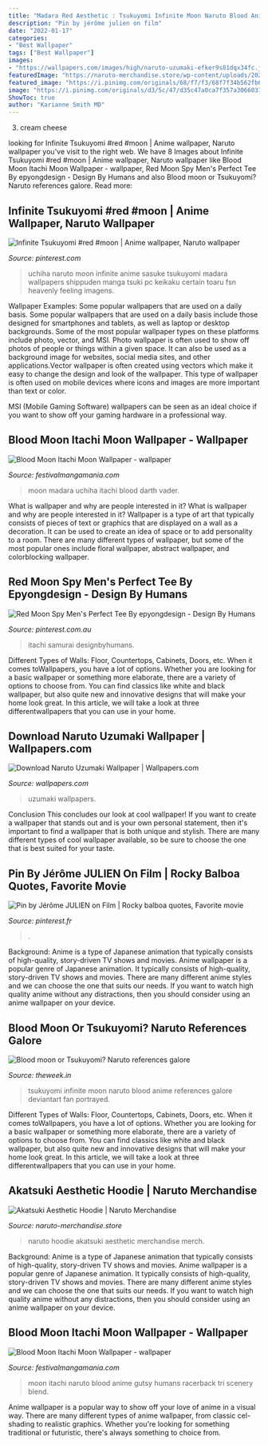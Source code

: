 ```yaml
---
title: "Madara Red Aesthetic : Tsukuyomi Infinite Moon Naruto Blood Anime References Galore Deviantart Fan Portrayed"
description: "Pin by jérôme julien on film"
date: "2022-01-17"
categories:
- "Best Wallpaper"
tags: ["Best Wallpaper"]
images:
- "https://wallpapers.com/images/high/naruto-uzumaki-efker9s81dqx34fc.jpg"
featuredImage: "https://naruto-merchandise.store/wp-content/uploads/2021/01/akatsuki-aesthetic-hoodie-naruto-merchandise-258.jpg"
featured_image: "https://i.pinimg.com/originals/68/f7/f3/68f7f34b562fb6cab4449d859a61e74f.jpg"
image: "https://i.pinimg.com/originals/d3/5c/47/d35c47a0ca7f357a3066037af7750df1.png"
ShowToc: true
author: "Karianne Smith MD"
---
```



3. cream cheese 

	

		
looking for Infinite Tsukuyomi #red #moon | Anime wallpaper, Naruto wallpaper you've visit to the right web. We have 8 Images about Infinite Tsukuyomi #red #moon | Anime wallpaper, Naruto wallpaper like Blood Moon Itachi Moon Wallpaper - wallpaper, Red Moon Spy Men&#039;s Perfect Tee By epyongdesign - Design By Humans and also Blood moon or Tsukuyomi? Naruto references galore. Read more:
		
    
## Infinite Tsukuyomi #red #moon | Anime Wallpaper, Naruto Wallpaper

<img loading=lazy src="https://i.pinimg.com/originals/93/c8/79/93c87968673659a3be0f80006f74ce17.jpg" onerror="this.onerror=null;this.src='https://tse3.mm.bing.net/th?id=OIP.i8kt-hiMk34XX3yTy4_BHgHaEH&amp;pid=15.1';" alt="Infinite Tsukuyomi #red #moon | Anime wallpaper, Naruto wallpaper">

_Source: pinterest.com_

>uchiha naruto moon infinite anime sasuke tsukuyomi madara wallpapers shippuden manga tsuki pc keikaku certain toaru fsn heavenly feeling imagens. 

	

Wallpaper Examples: Some popular wallpapers that are used on a daily basis.
Some popular wallpapers that are used on a daily basis include those designed for smartphones and tablets, as well as laptop or desktop backgrounds. Some of the most popular wallpaper types on these platforms include photo, vector, and MSI. 
Photo wallpaper is often used to show off photos of people or things within a given space. It can also be used as a background image for websites, social media sites, and other applications.Vector wallpaper is often created using vectors which make it easy to change the design and look of the wallpaper. This type of wallpaper is often used on mobile devices where icons and images are more important than text or color. 

MSI (Mobile Gaming Software) wallpapers can be seen as an ideal choice if you want to show off your gaming hardware in a professional way.

    
## Blood Moon Itachi Moon Wallpaper - Wallpaper

<img loading=lazy src="https://i.pinimg.com/originals/d3/5c/47/d35c47a0ca7f357a3066037af7750df1.png" onerror="this.onerror=null;this.src='https://tse2.mm.bing.net/th?id=OIP.xKiaVeVsiU5UScBNArecewHaEc&amp;pid=15.1';" alt="Blood Moon Itachi Moon Wallpaper - wallpaper">

_Source: festivalmangamania.com_

>moon madara uchiha itachi blood darth vader. 

	

What is wallpaper and why are people interested in it?
What is wallpaper and why are people interested in it?
Wallpaper is a type of art that typically consists of pieces of text or graphics that are displayed on a wall as a decoration. It can be used to create an idea of space or to add personality to a room. There are many different types of wallpaper, but some of the most popular ones include floral wallpaper, abstract wallpaper, and colorblocking wallpaper.

    
## Red Moon Spy Men&#039;s Perfect Tee By Epyongdesign - Design By Humans

<img loading=lazy src="https://i.pinimg.com/originals/38/96/d3/3896d31080161c64167203e7a3106f4b.jpg" onerror="this.onerror=null;this.src='https://tse4.mm.bing.net/th?id=OIP.shvzgqxDLaAre-4FMMGACAHaEK&amp;pid=15.1';" alt="Red Moon Spy Men&#039;s Perfect Tee By epyongdesign - Design By Humans">

_Source: pinterest.com.au_

>itachi samurai designbyhumans. 

	

Different Types of Walls: Floor, Countertops, Cabinets, Doors, etc.
When it comes toWallpapers, you have a lot of options. Whether you are looking for a basic wallpaper or something more elaborate, there are a variety of options to choose from. You can find classics like white and black wallpaper, but also quite new and innovative designs that will make your home look great. In this article, we will take a look at three differentwallpapers that you can use in your home.

    
## Download Naruto Uzumaki Wallpaper | Wallpapers.com

<img loading=lazy src="https://wallpapers.com/images/high/naruto-uzumaki-efker9s81dqx34fc.jpg" onerror="this.onerror=null;this.src='https://tse3.mm.bing.net/th?id=OIP.R0YQixvYBI8Mt9q2GCXxVgHaFj&amp;pid=15.1';" alt="Download Naruto Uzumaki Wallpaper | Wallpapers.com">

_Source: wallpapers.com_

>uzumaki wallpapers. 

	

Conclusion
This concludes our look at cool wallpaper! If you want to create a wallpaper that stands out and is your own personal statement, then it's important to find a wallpaper that is both unique and stylish. There are many different types of cool wallpaper available, so be sure to choose the one that is best suited for your taste.

    
## Pin By Jérôme JULIEN On Film | Rocky Balboa Quotes, Favorite Movie

<img loading=lazy src="https://i.pinimg.com/736x/2b/2b/9b/2b2b9bc4362353aa432faff02a56444e.jpg" onerror="this.onerror=null;this.src='https://tse1.mm.bing.net/th?id=OIP.mjJDuJXe8PSsFfjPsvJypQHaNK&amp;pid=15.1';" alt="Pin by Jérôme JULIEN on Film | Rocky balboa quotes, Favorite movie">

_Source: pinterest.fr_

>. 

	

Background: Anime is a type of Japanese animation that typically consists of high-quality, story-driven TV shows and movies.
Anime wallpaper is a popular genre of Japanese animation. It typically consists of high-quality, story-driven TV shows and movies. There are many different anime styles and we can choose the one that suits our needs. If you want to watch high quality anime without any distractions, then you should consider using an anime wallpaper on your device.

    
## Blood Moon Or Tsukuyomi? Naruto References Galore

<img loading=lazy src="https://img.theweek.in/content/dam/week/news/entertainment/2018/january/infinite-tsukuyomi-hahoumah.jpg" onerror="this.onerror=null;this.src='https://tse3.mm.bing.net/th?id=OIP.r7E96bJeZVKGrTFKjxPsqQHaEU&amp;pid=15.1';" alt="Blood moon or Tsukuyomi? Naruto references galore">

_Source: theweek.in_

>tsukuyomi infinite moon naruto blood anime references galore deviantart fan portrayed. 

	

Different Types of Walls: Floor, Countertops, Cabinets, Doors, etc.
When it comes toWallpapers, you have a lot of options. Whether you are looking for a basic wallpaper or something more elaborate, there are a variety of options to choose from. You can find classics like white and black wallpaper, but also quite new and innovative designs that will make your home look great. In this article, we will take a look at three differentwallpapers that you can use in your home.

    
## Akatsuki Aesthetic Hoodie | Naruto Merchandise

<img loading=lazy src="https://naruto-merchandise.store/wp-content/uploads/2021/01/akatsuki-aesthetic-hoodie-naruto-merchandise-258.jpg" onerror="this.onerror=null;this.src='https://tse1.mm.bing.net/th?id=OIP.foO5Nul547RGWLzXlU0JaQHaHa&amp;pid=15.1';" alt="Akatsuki Aesthetic Hoodie | Naruto Merchandise">

_Source: naruto-merchandise.store_

>naruto hoodie akatsuki aesthetic merchandise merch. 

	

Background: Anime is a type of Japanese animation that typically consists of high-quality, story-driven TV shows and movies.
Anime wallpaper is a popular genre of Japanese animation. It typically consists of high-quality, story-driven TV shows and movies. There are many different anime styles and we can choose the one that suits our needs. If you want to watch high quality anime without any distractions, then you should consider using an anime wallpaper on your device.

    
## Blood Moon Itachi Moon Wallpaper - Wallpaper

<img loading=lazy src="https://i.pinimg.com/originals/68/f7/f3/68f7f34b562fb6cab4449d859a61e74f.jpg" onerror="this.onerror=null;this.src='https://tse2.mm.bing.net/th?id=OIP.-QvbBvthtjAcBHo6R6qyKwHaEK&amp;pid=15.1';" alt="Blood Moon Itachi Moon Wallpaper - wallpaper">

_Source: festivalmangamania.com_

>moon itachi naruto blood anime gutsy humans racerback tri scenery blend. 

	

Anime wallpaper is a popular way to show off your love of anime in a visual way. There are many different types of anime wallpaper, from classic cel-shading to realistic graphics. Whether you're looking for something traditional or futuristic, there's always something to choice from.


